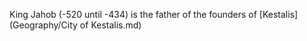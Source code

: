 King Jahob (-520 until -434) is the father of the founders of [Kestalis](Geography/City of Kestalis.md)
